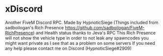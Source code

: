 # xDiscord
 Another FiveM Discord RPC.
Made by HypnoticSiege (Things included from sadboilogan's Rich Presence https://github.com/sadboilogan/FiveM-RichPresence) and Health status thanks to Jeva's RPC
This Rich Presence will not show the vehicle type in order to not leak any spawncodes you might want private as I see that as a problem on some servers
If you need any help please contact me on Discord (HypnoticSiege#2909)